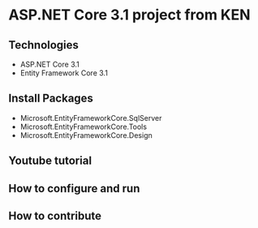 # ASP.NET Core 3.1 project from KEN
## Technologies
- ASP.NET Core 3.1
- Entity Framework Core 3.1
## Install Packages
- Microsoft.EntityFrameworkCore.SqlServer
- Microsoft.EntityFrameworkCore.Tools
- Microsoft.EntityFrameworkCore.Design
## Youtube tutorial
## How to configure and run
## How to contribute